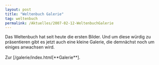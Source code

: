 ```yaml
---
layout: post
title: "Weltenbuch Galerie"
tag: weltenbuch
permalink: /Aktuelles/2007-02-12-WeltenbuchGalerie
---
```



<p>Das Weltenbuch hat seit heute die ersten Bilder. Und um diese w&uuml;rdig zu pr&auml;sentieren gibt es jetzt auch eine kleine Galerie, die demn&auml;chst noch um einiges anwachsen wird.<br />
<br />
Zur [/galerie/index.html[**Galerie**].</p>
